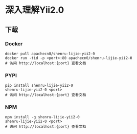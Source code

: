 # 深入理解Yii2.0

## 下载

### Docker

```
docker pull apachecn0/shenru-lijie-yii2-0
docker run -tid -p <port>:80 apachecn0/shenru-lijie-yii2-0
# 访问 http://localhost:{port} 查看文档
```

### PYPI

```
pip install shenru-lijie-yii2-0
shenru-lijie-yii2-0 <port>
# 访问 http://localhost:{port} 查看文档
```

### NPM

```
npm install -g shenru-lijie-yii2-0
shenru-lijie-yii2-0 <port>
# 访问 http://localhost:{port} 查看文档
```